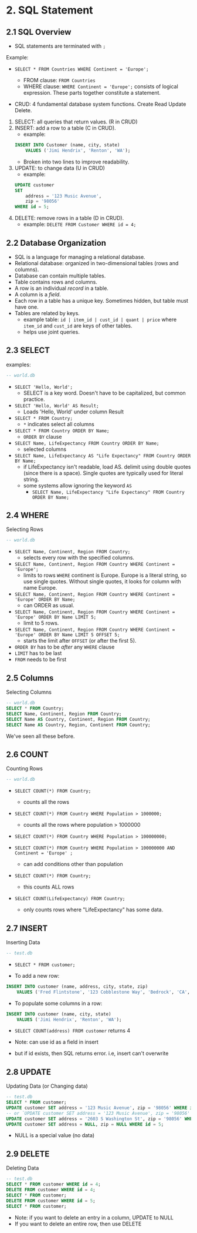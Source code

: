 # 2. SQL Statement

## 2.1 SQL Overview
- SQL statements are terminated with `;`

Example:
- `SELECT * FROM Countries WHERE Continent = 'Europe';`
    - FROM clause: `FROM Countries`
    - WHERE clause: `WHERE Continent = 'Europe';` consists of logical expression.
These parts together constitute a statement.

- CRUD: 4 fundamental database system functions. Create Read Update Delete.
1. SELECT: all queries that return values. (R in CRUD)
2. INSERT: add a row to a table (C in CRUD).
    - example:
    ```sql
    INSERT INTO Customer (name, city, state)
        VALUES ('Jimi Hendrix', 'Renton', 'WA');
    ```
    - Broken into two lines to improve readability.
3. UPDATE: to change data (U in CRUD)
    - example: 
    ```sql
    UPDATE customer 
    SET 
        address = '123 Music Avenue', 
        zip = '98056' 
    WHERE id = 5;
    ```
4. DELETE: remove rows in a table (D in CRUD).
    - example: `DELETE FROM Customer WHERE id = 4;`
    
## 2.2 Database Organization
- SQL is a language for managing a relational database.
- Relational database: organized in two-dimensional tables (rows and columns).
- Database can contain multiple tables.
- Table contains rows and columns.
- A row is an individual _record_ in a table.
- A column is a _field_.
- Each row in a table has a unique key. Sometimes hidden, but table must have one. 
- Tables are related by keys.
    - example table: `id | item_id | cust_id | quant | price` where `item_id` and `cust_id` are keys of other tables.
    - helps use joint queries.

## 2.3 SELECT
examples:
```sql
-- world.db
```
- `SELECT 'Hello, World';`
    - SELECT is a key word. Doesn't have to be capitalized, but common practice.
- `SELECT 'Hello, World' AS Result;`
    - Loads 'Hello, World' under column Result
- `SELECT * FROM Country;`
    - `*` indicates select all columns
- `SELECT * FROM Country ORDER BY Name;`
    - `ORDER BY` clause
- `SELECT Name, LifeExpectancy FROM Country ORDER BY Name;`
    - selected columns
- `SELECT Name, LifeExpectancy AS "Life Expectancy" FROM Country ORDER BY Name;`
    - if LifeExpectancy isn't readable, load AS. delimit using double quotes (since there is a space). Single quotes are typically used for literal string.
    - some systems allow ignoring the keyword `AS`
        - `SELECT Name, LifeExpectancy "Life Expectancy" FROM Country ORDER BY Name;`

## 2.4 WHERE
Selecting Rows
```sql
-- world.db
```
- `SELECT Name, Continent, Region FROM Country;`
    - selects every row with the specified columns.
- `SELECT Name, Continent, Region FROM Country WHERE Continent = 'Europe';`
    - limits to rows `WHERE` continent is Europe. Europe is a literal string, so use single quotes. Without single quotes, it looks for column with name Europe.
- `SELECT Name, Continent, Region FROM Country WHERE Continent = 'Europe' ORDER BY Name;`
    - can ORDER as usual.
- `SELECT Name, Continent, Region FROM Country WHERE Continent = 'Europe' ORDER BY Name LIMIT 5;`
    - limit to 5 rows.
- `SELECT Name, Continent, Region FROM Country WHERE Continent = 'Europe' ORDER BY Name LIMIT 5 OFFSET 5;`
    - starts the limit after `OFFSET` (or after the first 5).    
- `ORDER BY` has to be _after_ any `WHERE` clause
- `LIMIT` has to be last
- `FROM` needs to be first

## 2.5 Columns
Selecting Columns
```sql
-- world.db
SELECT * FROM Country;
SELECT Name, Continent, Region FROM Country;
SELECT Name AS Country, Continent, Region FROM Country;
SELECT Name AS Country, Region, Continent FROM Country;
```
We've seen all these before.

## 2.6 COUNT
Counting Rows
```sql
-- world.db
```
- `SELECT COUNT(*) FROM Country;`
    - counts all the rows
- `SELECT COUNT(*) FROM Country WHERE Population > 1000000;`
    - counts all the rows where population > 1000000
- `SELECT COUNT(*) FROM Country WHERE Population > 100000000;`
- `SELECT COUNT(*) FROM Country WHERE Population > 100000000 AND Continent = 'Europe' ;`
    - can add conditions other than population

- `SELECT COUNT(*) FROM Country;`
    - this counts ALL rows
- `SELECT COUNT(LifeExpectancy) FROM Country;`
    - only counts rows where "LifeExpectancy" has some data.
    
## 2.7 INSERT
Inserting Data
```sql
-- test.db
```
- `SELECT * FROM customer;`

- To add a new row:
```sql
INSERT INTO customer (name, address, city, state, zip) 
    VALUES ('Fred Flintstone', '123 Cobblestone Way', 'Bedrock', 'CA', '91234');
```

- To populate some columns in a row:
```sql
INSERT INTO customer (name, city, state) 
    VALUES ('Jimi Hendrix', 'Renton', 'WA');
```
- `SELECT COUNT(address) FROM customer` returns 4
    
- Note: can use id as a field in insert
- but if id exists, then SQL returns error. i.e, insert can't overwrite

## 2.8 UPDATE
Updating Data (or Changing data)
```sql
-- test.db
SELECT * FROM customer;
UPDATE customer SET address = '123 Music Avenue', zip = '98056' WHERE id = 5;
-- or `UPDATE customer SET address = '123 Music Avenue', zip = '98056' WHERE name = 'Jimi Hendrix';
UPDATE customer SET address = '2603 S Washington St', zip = '98056' WHERE id = 5;
UPDATE customer SET address = NULL, zip = NULL WHERE id = 5;
```
- NULL is a special value (no data)
    
## 2.9 DELETE
Deleting Data
```sql
-- test.db
SELECT * FROM customer WHERE id = 4;
DELETE FROM customer WHERE id = 4;
SELECT * FROM customer;
DELETE FROM customer WHERE id = 5;
SELECT * FROM customer;
```
- Note: if you want to delete an entry in a column, UPDATE to NULL
- If you want to delete an entire row, then use DELETE